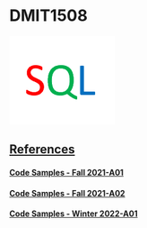 # DMIT1508
![dmit1508-icon.png](dmit1508-icon.png)

## [References](references/references.md)
#### [Code Samples - Fall 2021-A01](https://github.com/bandit412/dmit1508/blob/main/fall-2021-a01/README.md)
#### [Code Samples - Fall 2021-A02](https://github.com/bandit412/dmit1508/blob/main/fall-2021-a02/README.md)
#### [Code Samples - Winter 2022-A01](https://github.com/bandit412/dmit1508/blob/main/winter-2022-a01/README.md)
